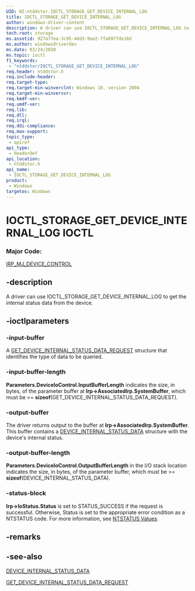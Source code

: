 ```yaml
---
UID: NI:ntddstor.IOCTL_STORAGE_GET_DEVICE_INTERNAL_LOG
title: IOCTL_STORAGE_GET_DEVICE_INTERNAL_LOG
author: windows-driver-content
description: A driver can use IOCTL_STORAGE_GET_DEVICE_INTERNAL_LOG to get the internal status data from the device.
tech.root: storage
ms.assetid: 927a77ea-3c95-4dd3-9ae2-7fa69f7de18d
ms.author: windowsdriverdev
ms.date: 03/24/2020
ms.topic: ioctl
f1_keywords:
 - "ntddstor/IOCTL_STORAGE_GET_DEVICE_INTERNAL_LOG"
req.header: ntddstor.h
req.include-header:
req.target-type:
req.target-min-winverclnt: Windows 10, version 2004
req.target-min-winversvr:
req.kmdf-ver:
req.umdf-ver:
req.lib:
req.dll:
req.irql: 
req.ddi-compliance:
req.max-support:
topic_type: 
 - apiref
api_type: 
 - HeaderDef
api_location: 
 - ntddstor.h
api_name: 
 - IOCTL_STORAGE_GET_DEVICE_INTERNAL_LOG
product: 
 - Windows
targetos: Windows
---
```


# IOCTL_STORAGE_GET_DEVICE_INTERNAL_LOG IOCTL

### Major Code:

[IRP_MJ_DEVICE_CONTROL](https://docs.microsoft.com/en-us/windows-hardware/drivers/kernel/irp-mj-device-control)

## -description

A driver can use IOCTL_STORAGE_GET_DEVICE_INTERNAL_LOG to get the internal status data from the device.

## -ioctlparameters

### -input-buffer

A [GET_DEVICE_INTERNAL_STATUS_DATA_REQUEST](ns-ntddstor-get_device_internal_status_data_request.md) structure that identifies the type of data to be queried.

### -input-buffer-length

**Parameters.DeviceIoControl.InputBufferLength** indicates the size, in bytes, of the parameter buffer at **Irp->AssociatedIrp.SystemBuffer**, which must be >= **sizeof**(GET_DEVICE_INTERNAL_STATUS_DATA_REQUEST).

### -output-buffer

The driver returns output to the buffer at **Irp->AssociatedIrp.SystemBuffer**. This buffer contains a [DEVICE_INTERNAL_STATUS_DATA](ns-ntddstor-device_internal_status_data.md) structure with the device's internal status.

### -output-buffer-length

**Parameters.DeviceIoControl.OutputBufferLength** in the I/O stack location indicates the size, in bytes, of the parameter buffer, which must be >= **sizeof**(DEVICE_INTERNAL_STATUS_DATA).

### -status-block

**Irp->IoStatus.Status** is set to STATUS_SUCCESS if the request is successful.
Otherwise, Status is set to the appropriate error condition as a NTSTATUS code. For more information, see [NTSTATUS Values](https://docs.microsoft.com/en-us/windows-hardware/drivers/kernel/ntstatus-values).

## -remarks

## -see-also

[DEVICE_INTERNAL_STATUS_DATA](ns-ntddstor-device_internal_status_data.md)

[GET_DEVICE_INTERNAL_STATUS_DATA_REQUEST](ns-ntddstor-get_device_internal_status_data_request.md)